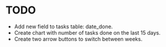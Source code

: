 # TODO

- Add new field to tasks table: date_done.
- Create chart with number of tasks done on the last 15 days.
- Create two arrow buttons to switch between weeks.
